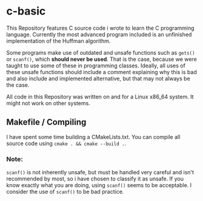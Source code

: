 # c-basic
This Repository features C source code i wrote to learn the C programming language. Currently the most advanced program included is an
unfinished implementation of the Huffman algorithm.

Some programs make use of outdated and unsafe functions such as `gets()` or `scanf()`, which **should never be used**.
That is the case, because we were taught to use some of these in programming classes. Ideally, all uses
of these unsafe functions should include a comment explaining why this is bad and also include and implemented
alternative, but that may not always be the case.

All code in this Repository was written on and for a Linux x86_64 system. It might not work on other systems.

## Makefile / Compiling
I have spent some time building a CMakeLists.txt. You can compile all source code using `cmake . && cmake --build .`.

### Note:

`scanf()` is not inherently unsafe, but must be handled very careful and isn't recommended by most, so i have
chosen to classify it as unsafe. If you know exactly what you are doing, using `scanf()` seems to be acceptable.
I consider the use of `scanf()` to be bad practice.
